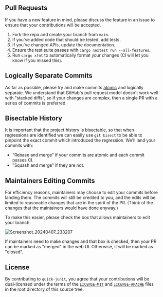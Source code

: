 ## Pull Requests

If you have a new feature in mind, please discuss the feature in an issue to ensure that your
contributions will be accepted.

1. Fork the repo and create your branch from `main`.
2. If you've added code that should be tested, add tests.
3. If you've changed APIs, update the documentation.
4. Ensure the test suite passes with `cargo nextest run --all-features`.
5. Run `cargo xfmt` to automatically format your changes (CI will let you know if you missed this).

## Logically Separate Commits

As far as possible, please try and make commits
[atomic](https://en.wikipedia.org/wiki/Atomic_commit#Atomic_commit_convention) and logically
separate. We understand that GitHub's pull request model doesn't work well with "stacked diffs", so
if your changes are complex, then a single PR with a series of commits is preferred.

## Bisectable History

It is important that the project history is bisectable, so that when regressions are identified we
can easily use `git bisect` to be able to pinpoint the exact commit which introduced the regression.
We'll land your commits with:

- "Rebase and merge" if your commits are atomic and each commit passes CI.
- "Squash and merge" if they are not.

## Maintainers Editing Commits

For efficiency reasons, maintainers may choose to edit your commits before landing them. The commits
will still be credited to you, and the edits will be limited to reasonable changes that are in the
spirit of the PR. (Think of the changes that the maintainers would have done anyway.)

To make this easier, please check the box that allows maintainers to edit your branch:

![Screenshot_20240407_233207](https://github.com/nextest-rs/quick-junit/assets/180618/9f4074fa-4f52-4735-af19-144464f0fb8d)

If maintainers need to make changes and that box is checked, then your PR can be marked as "merged"
in the web UI. Otherwise, it will be marked as "closed".

## License

By contributing to `quick-junit`, you agree that your contributions will be dual-licensed under the
terms of the [`LICENSE-MIT`](LICENSE-MIT) and [`LICENSE-APACHE`](LICENSE-APACHE) files in the root
directory of this source tree.
